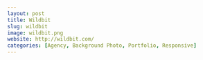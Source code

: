 ```yaml
---
layout: post
title: Wildbit
slug: wildbit
image: wildbit.png
website: http://wildbit.com/
categories: [Agency, Background Photo, Portfolio, Responsive]
---
```

